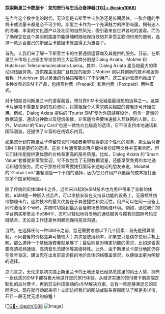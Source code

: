**探索斯里兰卡数据卡：您的旅行与生活必备神器[[TG💪+ @esim1088](https://t.me/s/esim1088)]**

在当今这个数字化的时代，无论您是去斯里兰卡旅游还是长期居住，一张合适的手机卡或流量卡都是必不可少的。斯里兰卡作为一个充满魅力的热带岛国，拥有迷人的海滩、丰富的文化遗产以及壮丽的自然风光，吸引着来自世界各地的游客。而为了确保您在这个美丽的国度中能够随时随地保持联络并享受互联网带来的便利，选择一款适合自己的斯里兰卡数据卡就显得尤为重要了。

首先，让我们来了解一下斯里兰卡的主要通信运营商及其提供的服务。目前，在斯里兰卡市场上占据主导地位的三大运营商分别是Dialog Axiata、Mobitel 和 Hutchison Telecommunications Lanka。其中，Dialog Axiata 是当地最大的移动网络服务商，提供覆盖范围广且稳定的服务；Mobitel 则以其创新的技术和服务著称；Hutchison 则以灵活的价格策略吸引了不少用户。这三家运营商均推出了多种类型的SIM卡产品，包括预付费（Prepaid）和后付费（Postpaid）两种模式。

对于短期访问斯里兰卡的游客而言，预付费SIM卡无疑是最理想的选择之一。这类卡片通常不需要复杂的签约流程，只需根据个人需求购买相应的套餐即可开始使用。例如，Dialog Axiata 提供的“Tourist SIM”专为外国游客设计，包含一定量的数据流量、通话分钟数以及短信条数，非常适合需要快速接入互联网的人群。此外，Mobitel 的“Easy Card”也是一款性价比极高的选项，它不仅支持本地通话和国际漫游，还提供了丰富的在线娱乐内容。

如果您计划在斯里兰卡停留较长时间或者希望获得更加个性化的服务，那么后付费SIM卡将是更好的选择。这类卡片通常要求用户提供身份证明文件并签署合同，但它们往往能提供更优惠的价格和更高的服务质量。比如，Dialog Axiata 的“Smart Value”套餐就非常受欢迎，它不仅包含了无限数据流量，还能享受免费的本地通话和短信服务。而对于那些经常需要拨打国际长途电话的朋友来说，Mobitel 的“Global Link”套餐则是一个不错的选择，因为它允许用户以低廉的成本拨打全球多个国家和地区。

除了传统的实体SIM卡之外，近年来兴起的eSIM技术也为用户带来了全新的体验。eSIM是一种嵌入式芯片，可以直接安装在支持该功能的设备上，无需额外携带物理卡片。这种技术的最大优势在于其便捷性和灵活性，用户可以在同一设备上同时激活多个号码，并随时切换到最适合当前场景的网络环境。例如，通过我们的平台购买斯里兰卡eSIM卡，您可以轻松地将当地的通信服务与原有的国际号码无缝结合，无论是工作还是休闲都能保持高效沟通。

当然，在选择任何一种SIM卡之前，您还需要考虑以下几个因素：首先是预算限制，不同套餐的价格差异可能较大；其次是使用频率，如果您只是偶尔使用手机上网，那么选择一个基础版套餐就足够了；最后则是对特定功能的需求，比如是否需要高清视频通话、高清音乐流媒体等高级特性。此外，由于斯里兰卡部分地区仍存在信号盲区，建议您在出发前查询目的地的具体网络覆盖情况，以便做出更为明智的选择。

总而言之，无论您是初次踏上斯里兰卡的土地还是已经熟悉这里的风土人情，拥有一张优质的SIM卡都将极大地提升您的旅行体验。从经济实惠的预付费卡到高端定制化的后付费卡，再到前沿科技驱动的eSIM解决方案，总有一款能够满足您的实际需求。现在就行动起来吧！立即访问我们的网站或联系客服团队了解更多详情，开启一段无忧无虑的旅程！

[[TG💪+ @esim1088](https://t.me/s/esim1088) ![Image](https://i.postimg.cc/4NQfJmqS/Snipaste-2025-05-13-00-14-12.png)]